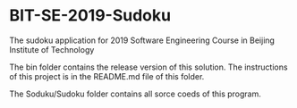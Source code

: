 # BIT-SE-2019-Sudoku
The sudoku application for 2019 Software Engineering Course in Beijing Institute of Technology

The bin folder contains the release version of this solution. 
The instructions of this project is in the README.md file of this folder.

The Soduku/Sudoku folder contains all sorce coeds of this program.
